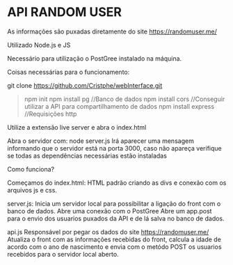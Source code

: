 # API RANDOM USER

As informações são puxadas diretamente do site https://randomuser.me/

Utilizado Node.js e JS

Necessário para utilização o PostGree instalado na máquina.

Coisas necessárias para o funcionamento:

git clone https://github.com/Cristphe/webInterface.git

> npm init
> npm install pg //Banco de dados
> npm install cors //Conseguir utilizar a API para compartilhamento de dados
> npm install express //Requisições http

Utilize a extensão live server e abra o index.html

Abra o servidor com: node server.js
Irá aparecer uma mensagem informando que o servidor está na porta 3000, caso não apareça verifique se todas as dependências necessárias estão instaladas

Como funciona?

Começamos do index.html:
HTML padrão criando as divs e conexão com os arquivos js e css.

server.js:
Inicia um servidor local para possibilitar a ligação do front com o banco de dados.
Abre uma conexão com o PostGree
Abre um app.post para o envio dos usuarios puxados da API e de lá salva no banco de dados.

api.js
Responsável por pegar os dados do site https://randomuser.me/
Atualiza o front com as informações recebidas do front, calcula a idade de acordo com o ano de nascimento e envia com o metódo POST os usuarios recebidos para o servidor local aberto.



